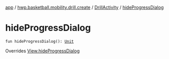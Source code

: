 [app](../../index.md) / [hwp.basketball.mobility.drill.create](../index.md) / [DrillActivity](index.md) / [hideProgressDialog](.)

# hideProgressDialog

`fun hideProgressDialog(): `[`Unit`](https://kotlinlang.org/api/latest/jvm/stdlib/kotlin/-unit/index.html)

Overrides [View.hideProgressDialog](../-drill-activity-contract/-view/hide-progress-dialog.md)

